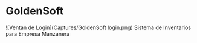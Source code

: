 # GoldenSoft
![Ventan de Login](Captures/GoldenSoft login.png)
Sistema de Inventarios para Empresa Manzanera

